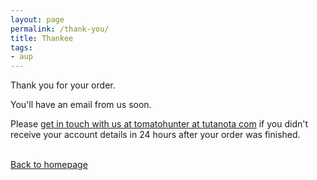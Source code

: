 ```yaml
---
layout: page
permalink: /thank-you/
title: Thankee
tags:
- aup
---
```


Thank you for your order.

You'll have an email from us soon.

Please [get in touch with us at tomatohunter at tutanota com](mailto:tomatohunter@tutanota.com) if you didn't receive your account details in 24 hours after your order was finished.

<br><a href="/" class="btn-cta btn-lg btn-get">Back to homepage</a><br><br>
